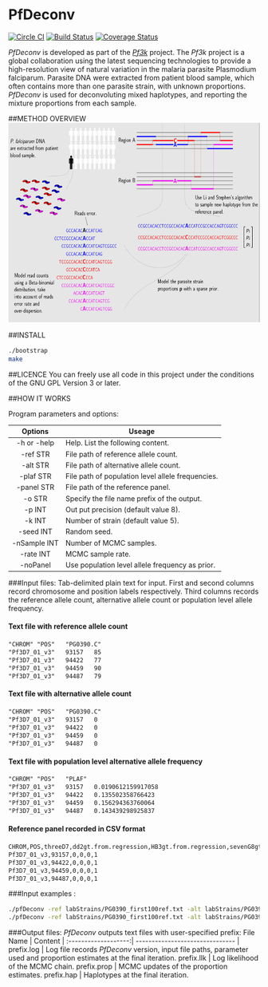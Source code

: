 PfDeconv
===========

[![Circle CI](https://circleci.com/gh/mcveanlab/PfDeconv.svg?style=svg)](https://circleci.com/gh/mcveanlab/PfDeconv)
[![Build Status](https://travis-ci.org/mcveanlab/PfDeconv.svg?branch=master)](https://travis-ci.org/mcveanlab/PfDeconv)
[![Coverage Status](https://coveralls.io/repos/github/mcveanlab/PfDeconv/badge.svg)](https://coveralls.io/github/mcveanlab/PfDeconv)

_PfDeconv_ is developed as part of the [_Pf3k_](https://www.malariagen.net/projects/parasite/pf3k) project. The _Pf3k_ project is a global collaboration using the latest sequencing technologies to provide a high-resolution view of natural variation in the malaria parasite Plasmodium falciparum. Parasite DNA were extracted from patient blood sample, which often contains more than one parasite strain, with unknown proportions. _PfDeconv_ is used for deconvoluting mixed haplotypes, and reporting the mixture proportions from each sample.

##METHOD OVERVIEW
<img src="figures/mixedInfection.png" height="400">


##INSTALL
```bash
./bootstrap
make
```

##LICENCE
You can freely use all code in this project under the conditions of the GNU GPL Version 3 or later.

##HOW IT WORKS

Program parameters and options:

Options              | Useage |
:-------------------:| ------------------------------- |
-h or -help          |  Help. List the following content.
            -ref STR |  File path of reference allele count.
            -alt STR |  File path of alternative allele count.
           -plaf STR |  File path of population level allele frequencies.
          -panel STR |  File path of the reference panel.
              -o STR |  Specify the file name prefix of the output.
              -p INT |  Out put precision (default value 8).
              -k INT |  Number of strain (default value 5).
           -seed INT |  Random seed.
        -nSample INT |  Number of MCMC samples.
           -rate INT |  MCMC sample rate.
            -noPanel |  Use population level allele frequency as prior.


###Input files:
Tab-delimited plain text for input. First and second columns record chromosome and position labels respectively. Third columns records the reference allele count, alternative allele count or population level allele frequency.

#### Text file with reference allele count
```
"CHROM"	"POS"	"PG0390.C"
"Pf3D7_01_v3"	93157	85
"Pf3D7_01_v3"	94422	77
"Pf3D7_01_v3"	94459	90
"Pf3D7_01_v3"	94487	79
```

#### Text file with alternative allele count
```
"CHROM"	"POS"	"PG0390.C"
"Pf3D7_01_v3"	93157	0
"Pf3D7_01_v3"	94422	0
"Pf3D7_01_v3"	94459	0
"Pf3D7_01_v3"	94487	0
```

#### Text file with population level alternative allele frequency
```
"CHROM"	"POS"	"PLAF"
"Pf3D7_01_v3"	93157	0.0190612159917058
"Pf3D7_01_v3"	94422	0.135502358766423
"Pf3D7_01_v3"	94459	0.156294363760064
"Pf3D7_01_v3"	94487	0.143439298925837
```

#### Reference panel recorded in CSV format
```
CHROM,POS,threeD7,dd2gt.from.regression,HB3gt.from.regression,sevenG8gt.from.regression
Pf3D7_01_v3,93157,0,0,0,1
Pf3D7_01_v3,94422,0,0,0,1
Pf3D7_01_v3,94459,0,0,0,1
Pf3D7_01_v3,94487,0,0,0,1
```


###Input examples :
```bash
./pfDeconv -ref labStrains/PG0390_first100ref.txt -alt labStrains/PG0390_first100alt.txt -plaf labStrains/labStrains_first100_PLAF.txt -panel labStrains/lab_first100_Panel.txt -o tmp1
./pfDeconv -ref labStrains/PG0390_first100ref.txt -alt labStrains/PG0390_first100alt.txt -plaf labStrains/labStrains_first100_PLAF.txt -panel labStrains/lab_first100_Panel.txt -nSample 100 -rate 3
```


###Output files:
_PfDeconv_ outputs text files with user-specified prefix:
File Name            | Content |
:-------------------:| ------------------------------- |
prefix.log           | Log file records _PfDeconv_ version, input file paths, parameter used and proportion estimates at the final iteration.
prefix.llk           | Log likelihood of the MCMC chain.
prefix.prop          | MCMC updates of the proportion estimates.
prefix.hap           | Haplotypes at the final iteration.


